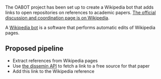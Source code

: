 The OABOT project has been set up to create a
Wikipedia bot that adds links to open repositories on references to academic papers.
[The official discussion and coordination page is on Wikipedia](https://en.wikipedia.org/wiki/Wikipedia:The_Wikipedia_Library/OABOT).

A [Wikipedia bot](https://en.wikipedia.org/wiki/Wikipedia:Bots) is a software that performs automatic edits of Wikipedia pages.

Proposed pipeline
-----------------

 * Extract references from Wikipedia pages
 * Use [the dissemin API](api.html) to fetch a link to a free source for that paper
 * Add this link to the Wikipedia reference



